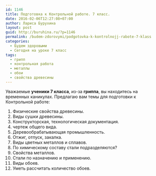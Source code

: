 ```yaml
---
id: 1146
title: Подготовка к Контрольной работе. 7 класс.
date: 2016-02-06T12:27:08+07:00
author: Лариса Бурухина
layout: post
guid: http://buruhina.ru/?p=1146
permalink: /budem-zdorovymi/podgotovka-k-kontrolnojj-rabote-7-klass
categories:
  - Будем здоровыми
  - Сегодня на уроке 7 класс
tags:
  - грипп
  - контрольная работа
  - металлы
  - обои
  - свойства древесины
---
```

Уважаемые **ученики 7 класса**, из-за **гриппа**, вы находитесь на временных каникулах. Предлагаю вам темы для подготовки к Контрольной работе:

  1. Физические свойства древесины.
  2. Виды сушки древесины.
  3. Конструкторская, технологическая документация.
  4. чертеж общего вида.
  5. Деревообрабатывающая промышленность.
  6. Отжиг, отпуск, закалка.
  7. Виды цветных металлов и сплавов.
  8. По химическому составу стали подразделяются?
  9. Свойства металлов.
 10. Стали по назначению и применению.
 11. Виды обоев.
 12. Уметь рассчитать количество обоев.